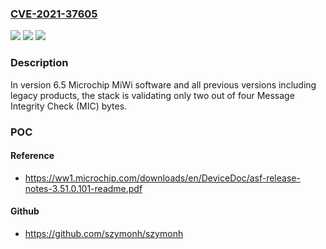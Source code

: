 ### [CVE-2021-37605](https://cve.mitre.org/cgi-bin/cvename.cgi?name=CVE-2021-37605)
![](https://img.shields.io/static/v1?label=Product&message=n%2Fa&color=blue)
![](https://img.shields.io/static/v1?label=Version&message=n%2Fa&color=blue)
![](https://img.shields.io/static/v1?label=Vulnerability&message=n%2Fa&color=brighgreen)

### Description

In version 6.5 Microchip MiWi software and all previous versions including legacy products, the stack is validating only two out of four Message Integrity Check (MIC) bytes.

### POC

#### Reference
- https://ww1.microchip.com/downloads/en/DeviceDoc/asf-release-notes-3.51.0.101-readme.pdf

#### Github
- https://github.com/szymonh/szymonh

